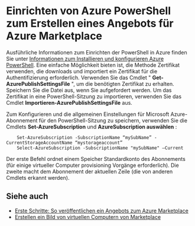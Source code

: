 <properties
   pageTitle="Einrichten von PowerShell zum Erstellen eines virtuellen Computers von Marketplace | Microsoft Azure"
   description="Anweisungen für Azure PowerShell einrichten und verwenden es als ein optionaler Prozess zum Erstellen von virtuellen Computer Bilder für die Bereitstellung auf Datenfluss und verkaufen, klicken Sie auf dem Azure Marketplace"
   services="marketplace-publishing"
   documentationCenter=""
   authors="HannibalSII"
   manager="hascipio"
   editor=""/>

<tags
   ms.service="marketplace"
   ms.devlang="na"
   ms.topic="article"
   ms.tgt_pltfrm="na"
   ms.workload="na"
   ms.date="02/04/2016"
   ms.author="hascipio"/>

# <a name="set-up-azure-powershell-to-create-an-offer-for-the-azure-marketplace"></a>Einrichten von Azure PowerShell zum Erstellen eines Angebots für Azure Marketplace
Ausführliche Informationen zum Einrichten der PowerShell in Azure finden Sie unter [Informationen zum Installieren und konfigurieren Azure PowerShell](../powershell-install-configure.md). Eine einfache Möglichkeit bieten ist, die Methode Zertifikat verwenden, die downloads und importiert ein Zertifikat für die Authentifizierung erforderlich. Verwenden Sie das Cmdlet " **Get-AzurePublishSettingsFile** ", um die benötigten Zertifikat zu erhalten. Speichern Sie die Datei aus, wenn Sie aufgefordert werden. Um das Zertifikat in eine PowerShell-Sitzung zu importieren, verwenden Sie das Cmdlet **Importieren-AzurePublishSettingsFile** aus.

Zum Konfigurieren und die allgemeinen Einstellungen für Microsoft Azure-Abonnement für den PowerShell-Sitzung zu speichern, verwenden Sie die Cmdlets **Set-AzureSubscription** und **AzureSubscription auswählen** :

        Set-AzureSubscription -SubscriptionName “mySubName” -CurrentStorageAccountName “mystorageaccount”
        Select-AzureSubscription -SubscriptionName "mySubName" –Current

Der erste Befehl ordnet einem Speicher Standardkonto des Abonnements (für einige virtueller Computer provisioning Vorgänge erforderlich).  Die zweite macht dem Abonnement der aktuellen Zeile (die von anderen Cmdlets erkannt werden).

## <a name="see-also"></a>Siehe auch
- [Erste Schritte: So veröffentlichen ein Angebots zum Azure Marketplace](marketplace-publishing-getting-started.md)
- [Erstellen ein Bild von virtuellen Computern von Marketplace](marketplace-publishing-vm-image-creation.md)
